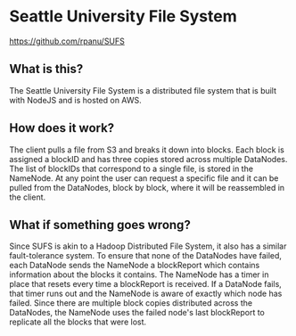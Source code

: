 # Seattle University File System
 <a href="https://github.com/rpanu/SUFS" target="_blank">https://github.com/rpanu/SUFS</a>


## What is this?
The Seattle University File System is a distributed file system that is built with NodeJS and is hosted on AWS.

## How does it work?
The client pulls a file from S3 and breaks it down into blocks. Each block is assigned a blockID and has three copies stored across multiple DataNodes. The list of blockIDs that correspond to a single file, is stored in the NameNode. At any point the user can request a specific file and it can be pulled from the DataNodes, block by block, where it will be reassembled in the client. 

## What if something goes wrong?
Since SUFS is akin to a Hadoop Distributed File System, it also has a similar fault-tolerance system. To ensure that none of the DataNodes have failed, each DataNode sends the NameNode a blockReport which contains information about the blocks it contains. The NameNode has a timer in place that resets every time a blockReport is received. If a DataNode fails, that timer runs out and the NameNode is aware of exactly which node has failed. Since there are multiple block copies distributed across the DataNodes, the NameNode uses the failed node's last blockReport to replicate all the blocks that were lost.

